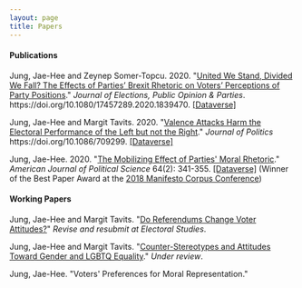 ```yaml
---
layout: page
title: Papers
---
```


#### Publications

Jung, Jae-Hee and Zeynep Somer-Topcu. 2020. "[United We Stand, Divided We Fall? The Effects of Parties’ Brexit Rhetoric on Voters’ Perceptions of Party Positions](https://doi.org/10.1080/17457289.2020.1839470)." _Journal of Elections, Public Opinion & Parties_. https://<i></i>doi.org/10.1080/17457289.2020.1839470. [[Dataverse]](https://dataverse.harvard.edu/dataset.xhtml?persistentId=doi:10.7910/DVN/JJXQLF)

Jung, Jae-Hee and Margit Tavits. 2020. "[Valence Attacks Harm the Electoral Performance of the Left but not the Right](https://doi.org/10.1086/709299)." _Journal of Politics_ https://<i></i>doi.org/10.1086/709299. [[Dataverse]](https://dataverse.harvard.edu/dataset.xhtml;jsessionid=6be1e4de9fa24c22a5b7981e7e1d?persistentId=doi%3A10.7910%2FDVN%2FHMI4WY&version=&q=&fileTypeGroupFacet=&fileAccess=Public&fileSortField=type)

Jung, Jae-Hee. 2020. "[The Mobilizing Effect of Parties' Moral Rhetoric](https://onlinelibrary.wiley.com/doi/full/10.1111/ajps.12476)." _American Journal of Political Science_ 64(2): 341-355. [[Dataverse]](https://dataverse.harvard.edu/dataset.xhtml?persistentId=doi:10.7910/DVN/6KPFOK) (Winner of the Best Paper Award at the [2018 Manifesto Corpus Conference](https://manifesto-project.wzb.eu/conference-2018))

#### Working Papers

Jung, Jae-Hee and Margit Tavits. "[Do Referendums Change Voter Attitudes?](https://www.dropbox.com/s/s63cf7b4rnsbkxe/JungTavits_referendum.pdf?dl=0)" _Revise and resubmit at Electoral Studies_.

Jung, Jae-Hee and Margit Tavits. "[Counter-Stereotypes and Attitudes Toward Gender and LGBTQ Equality](https://www.dropbox.com/s/cfh8kwc5r8swjg8/JungTavits_counterstereotypes.pdf?dl=0)." _Under review_.

Jung, Jae-Hee. "Voters' Preferences for Moral Representation."
